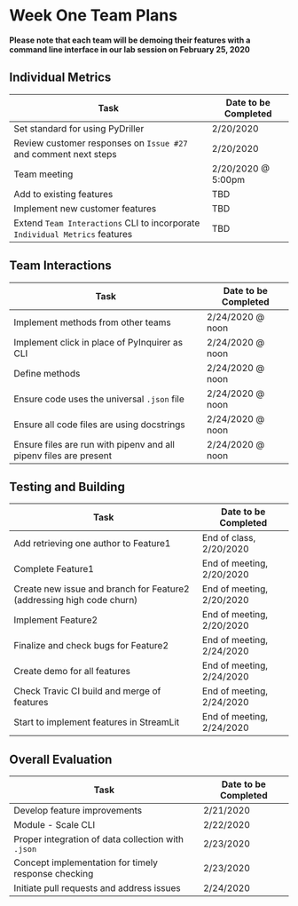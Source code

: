 # Week One Team Plans

**Please note that each team will be demoing their features with a command line interface in our lab session on February 25, 2020**

## Individual Metrics

Task | Date to be Completed
-----| --------------------
Set standard for using PyDriller | 2/20/2020
Review customer responses on `Issue #27` and comment next steps | 2/20/2020
Team meeting | 2/20/2020 @ 5:00pm
Add to existing features | TBD
Implement new customer features | TBD
Extend `Team Interactions` CLI to incorporate `Individual Metrics` features | TBD

## Team Interactions

Task | Date to be Completed
-----| --------------------
Implement methods from other teams | 2/24/2020 @ noon
Implement click in place of PyInquirer as CLI | 2/24/2020 @ noon
Define methods | 2/24/2020 @ noon
Ensure code uses the universal `.json` file | 2/24/2020 @ noon
Ensure all code files are using docstrings | 2/24/2020 @ noon
Ensure files are run with pipenv and all pipenv files are present | 2/24/2020 @ noon

## Testing and Building

Task | Date to be Completed
-----| --------------------
Add retrieving one author to Feature1 | End of class, 2/20/2020
Complete Feature1 | End of meeting, 2/20/2020
Create new issue and branch for Feature2 (addressing high code churn) | End of meeting, 2/20/2020
Implement Feature2 | End of meeting, 2/20/2020
Finalize and check bugs for Feature2 | End of meeting, 2/24/2020
Create demo for all features | End of meeting, 2/24/2020
Check Travic CI build and merge of features | End of meeting, 2/24/2020
Start to implement features in StreamLit | End of meeting, 2/24/2020

## Overall Evaluation

Task | Date to be Completed
-----| --------------------
Develop feature improvements | 2/21/2020
Module - Scale CLI | 2/22/2020
Proper integration of data collection with `.json` | 2/23/2020
Concept implementation for timely response checking | 2/23/2020
Initiate pull requests and address issues | 2/24/2020